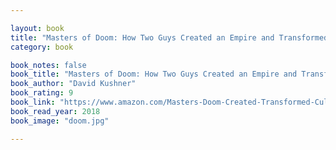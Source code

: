 ```yaml
---

layout: book
title: "Masters of Doom: How Two Guys Created an Empire and Transformed Pop Culture"
category: book

book_notes: false
book_title: "Masters of Doom: How Two Guys Created an Empire and Transformed Pop Culture"
book_author: "David Kushner"
book_rating: 9
book_link: "https://www.amazon.com/Masters-Doom-Created-Transformed-Culture/dp/0812972155"
book_read_year: 2018
book_image: "doom.jpg"

---
```

